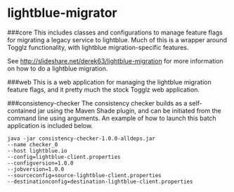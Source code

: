 lightblue-migrator
==================

###core
This includes classes and configurations to manage feature flags for migrating a legacy service to lightblue.  Much of this is a wrapper around Togglz functionality, with lightblue migration-specific features. 

See http://slideshare.net/derek63/lightblue-migration for more information on how to do a lightblue migration.

###web
This is a web application for managing the lightblue migration feature flags, and it pretty much the stock Togglz web application.

###consistency-checker
The consistency checker builds as a self-contained jar using the Maven Shade plugin, and can be initiated from the command line using arguments.  An example of how to launch this batch application is included below. 

```shell
java -jar consistency-checker-1.0.0-alldeps.jar 
--name checker_0
--host lightblue.io
--config=lightblue-client.properties
--configversion=1.0.0
--jobversion=1.0.0
--sourceconfig=source-lightblue-client.properties
--destinationconfig=destination-lightblue-client.properties
```

